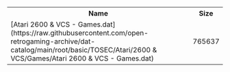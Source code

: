 <table>
<tr><th>Name</th><th>Size</th></tr>
<tr><td>[Atari 2600 & VCS - Games.dat](https://raw.githubusercontent.com/open-retrogaming-archive/dat-catalog/main/root/basic/TOSEC/Atari/2600 & VCS/Games/Atari 2600 & VCS - Games.dat)</td><td>765637</td></tr>
</table>
